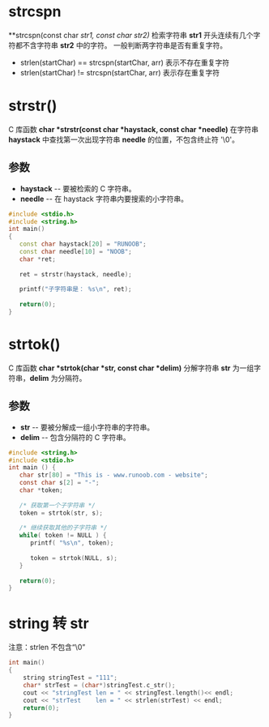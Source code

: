 # strcspn

**strcspn(const char *str1, const char *str2)** 检索字符串 **str1** 开头连续有几个字符都不含字符串 **str2** 中的字符。 一般判断两字符串是否有重复字符。 

* strlen(startChar) == strcspn(startChar, arr)  表示不存在重复字符
* strlen(startChar)  !=  strcspn(startChar, arr)  表示存在重复字符

# strstr()

C 库函数 **char \*strstr(const char \*haystack, const char \*needle)** 在字符串 **haystack** 中查找第一次出现字符串 **needle** 的位置，不包含终止符 '\0'。

## 参数

- **haystack** -- 要被检索的 C 字符串。
- **needle** -- 在 haystack 字符串内要搜索的小字符串。

```c++
#include <stdio.h>
#include <string.h>
int main()
{
   const char haystack[20] = "RUNOOB";
   const char needle[10] = "NOOB";
   char *ret;
 
   ret = strstr(haystack, needle);
 
   printf("子字符串是： %s\n", ret);
   
   return(0);
}
```

# strtok()

C 库函数 **char \*strtok(char \*str, const char \*delim)** 分解字符串 **str** 为一组字符串，**delim** 为分隔符。

## 参数

- **str** -- 要被分解成一组小字符串的字符串。
- **delim** -- 包含分隔符的 C 字符串。

```c
#include <string.h>
#include <stdio.h>
int main () {
   char str[80] = "This is - www.runoob.com - website";
   const char s[2] = "-";
   char *token;
   
   /* 获取第一个子字符串 */
   token = strtok(str, s);
   
   /* 继续获取其他的子字符串 */
   while( token != NULL ) {
      printf( "%s\n", token);
    
      token = strtok(NULL, s);
   }
   
   return(0);
}
```

# string 转 str

注意：strlen 不包含“\0”

```c
int main()
{
	string stringTest = "111";
	char* strTest = (char*)stringTest.c_str();
	cout << "stringTest len = " << stringTest.length()<< endl;
	cout << "strTest    len = " << strlen(strTest) << endl;
	return(0);
}
```

